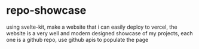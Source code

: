 # repo-showcase
using svelte-kit, make a website that i can easily deploy to vercel, the website is a very well and modern designed showcase of my projects, each one is a github repo, use github apis to populate the page
